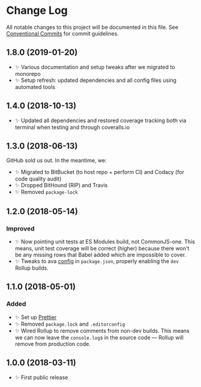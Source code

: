 # Change Log

All notable changes to this project will be documented in this file.
See [Conventional Commits](https://conventionalcommits.org) for commit guidelines.

## 1.8.0 (2019-01-20)

* ✨ Various documentation and setup tweaks after we migrated to monorepo
* ✨ Setup refresh: updated dependencies and all config files using automated tools

## 1.4.0 (2018-10-13)

* ✨ Updated all dependencies and restored coverage tracking both via terminal when testing and through coveralls.io

## 1.3.0 (2018-06-13)

GitHub sold us out. In the meantime, we:

* ✨ Migrated to BitBucket (to host repo + perform CI) and Codacy (for code quality audit)
* ✨ Dropped BitHound (RIP) and Travis
* ✨ Removed `package-lock`

## 1.2.0 (2018-05-14)

### Improved

* ✨ Now pointing unit tests at ES Modules build, not CommonJS-one. This means, unit test coverage will be correct (higher) because there won't be any missing rows that Babel added which are impossible to cover.
* ✨ Tweaks to ava [config](https://github.com/avajs/ava/blob/master/docs/recipes/es-modules.md) in `package.json`, properly enabling the `dev` Rollup builds.

## 1.1.0 (2018-05-01)

### Added

* ✨ Set up [Prettier](https://prettier.io)
* ✨ Removed `package.lock` and `.editorconfig`
* ✨ Wired Rollup to remove comments from non-dev builds. This means we can now leave the `console.log`s in the source code — Rollup will remove from production code.

## 1.0.0 (2018-03-11)

* ✨ First public release
